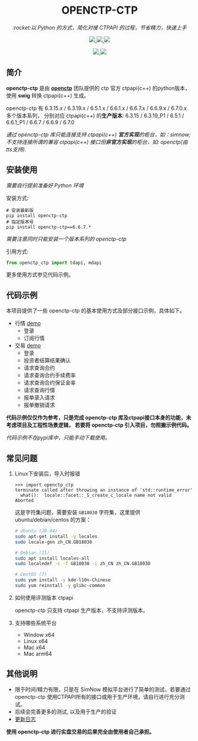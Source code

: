 <h1 align="center">OPENCTP-CTP</h1>

<p align="center">          
    <em>:rocket:以 Python 的方式，简化对接 CTPAPI 的过程，节省精力，快速上手</em>  
</p>

<p align="center">     
    <a href="https://gitee.com/jedore/ctp-resources" target="_blank">
        <img src="https://badgen.net/badge/ctpapi/6.3.15|6.3.19_P1|6.5.1|6.6.1_P1|6.6.7|6.6.9|6.7.0/green" />
    </a>       
    <a href="#">     
        <img src="https://badgen.net/badge/python/3.7|3.8|3.9|3.10|3.11/green" />          
    </a> 
    <a href="#">         
        <img src="https://badgen.net/badge/plat/Windows|Linux|Mac/green" />  
    </a>        
</p>

<p align="center">     
    <a href="https://pypi.org/project/openctp-ctp" target="_blank">                                             
        <img src="https://badgen.net/badge/pypi/openctp-ctp/green" />                    
    </a> 
    <a href="https://pepy.tech/project/openctp-ctp" target="_blank">                                             
        <img src="https://static.pepy.tech/badge/openctp-ctp" />                    
    </a> 
</p>

## 简介

**openctp-ctp** 是由 [**openctp**](https://github.com/openctp) 团队提供的 ctp 官方 ctpapi(c++) 的python版本，
使用 **swig** 转换 ctpapi(c++) 生成。

openctp-ctp 有 6.3.15.x / 6.3.19.x / 6.5.1.x / 6.6.1.x / 6.6.7.x / 6.6.9.x / 6.7.0.x 多个版本系列，
分别对应 ctpapi(c++) 的**生产版本**: 6.3.15 / 6.3.19_P1 / 6.5.1 / 6.6.1_P1 / 6.6.7 / 6.6.9 / 6.7.0

*通过 openctp-ctp 库只能连接支持 ctpapi(c++) **官方实现**的柜台，如：simnow; 不支持连接所谓的兼容 ctpapi(c++)
接口但**非官方实现**的柜台，如: openctp(由tts支持).*

## 安装使用

*需要自行提前准备好 Python 环境*

安装方式:

```shell
# 安装最新版
pip install openctp-ctp
# 指定版本号
pip install openctp-ctp==6.6.7.*
```

*需要注意同时只能安装一个版本系列的 openctp-ctp*

引用方式:

```python 
from openctp_ctp import tdapi, mdapi
```

更多使用方式参见代码示例。

## 代码示例

本项目提供了一些 openctp-ctp 的基本使用方式及部分接口示例，具体如下。

- 行情 [demo](demo/mdapi.py)
    - 登录
    - 订阅行情
- 交易 [demo](demo/tdapi.py)
    - 登录
    - 投资者结算结果确认
    - 请求查询合约
    - 请求查询合约手续费率
    - 请求查询合约保证金率
    - 请求查询行情
    - 报单录入请求
    - 报单撤销请求

**代码示例仅仅作为参考，只是完成 openctp-ctp 库及ctpapi接口本身的功能，未考虑项目及工程性场景逻辑，
若要将 openctp-ctp 引入项目，勿照搬示例代码。**

*代码示例不在pypi库中，只能手动下载使用。*

## 常见问题

1. Linux下安装后，导入时报错
    ```text
    >>> import openctp_ctp
    terminate called after throwing an instance of 'std::runtime_error'
      what():  locale::facet::_S_create_c_locale name not valid
    Aborted
    ```
   这是字符集问题，需要安装 `GB18030` 字符集，这里提供 ubuntu/debian/centos 的方案：
    ```bash
    # Ubuntu (20.04)
    sudo apt-get install -y locales
    sudo locale-gen zh_CN.GB18030
   
    # Debian (11)
    sudo apt install locales-all
    sudo localedef -c -f GB18030 -i zh_CN zh_CN.GB18030
   
    # CentOS (7)
    sudo yum install -y kde-l10n-Chinese
    sudo yum reinstall -y glibc-common
    ```

2. 如何使用评测版本 ctpapi

   openctp-ctp 只支持 ctpapi 生产版本，不支持评测版本。

3. 支持哪些系统平台
    - Window x64
    - Linux x64
    - Mac x64
    - Mac arm64

## 其他说明

- 限于时间/精力有限，只是在 SimNow 模拟平台进行了简单的测试，若要通过 openctp-ctp
  使用CTPAPI所有的接口或用于生产环境，请自行进行充分测试。
- 后续会完善更多的测试, 以及用于生产的验证
- [更新日志](CHANGELOG.md)

**使用 openctp-ctp 进行实盘交易的后果完全由使用者自己承担。**

